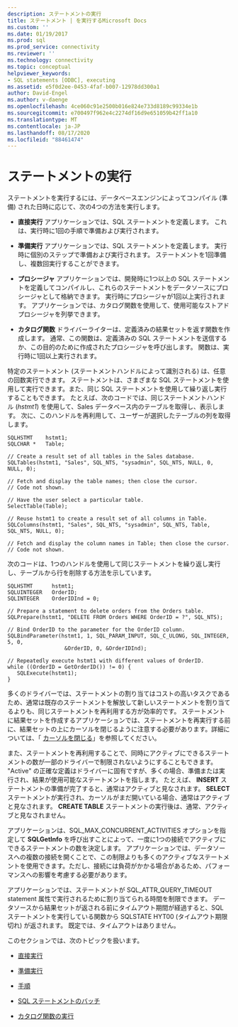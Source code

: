 ```yaml
---
description: ステートメントの実行
title: ステートメント | を実行するMicrosoft Docs
ms.custom: ''
ms.date: 01/19/2017
ms.prod: sql
ms.prod_service: connectivity
ms.reviewer: ''
ms.technology: connectivity
ms.topic: conceptual
helpviewer_keywords:
- SQL statements [ODBC], executing
ms.assetid: e5f0d2ee-0453-4faf-b007-12978dd300a1
author: David-Engel
ms.author: v-daenge
ms.openlocfilehash: 4ce060c91e2500b016e824e733d8189c99334e1b
ms.sourcegitcommit: e700497f962e4c2274df16d9e651059b42ff1a10
ms.translationtype: MT
ms.contentlocale: ja-JP
ms.lasthandoff: 08/17/2020
ms.locfileid: "88461474"
---
```

# <a name="executing-a-statement"></a>ステートメントの実行
ステートメントを実行するには、データベースエンジンによってコンパイル (準備) された日時に応じて、次の4つの方法を実行します。  
  
-   **直接実行** アプリケーションでは、SQL ステートメントを定義します。 これは、実行時に1回の手順で準備および実行されます。  
  
-   **準備実行** アプリケーションでは、SQL ステートメントを定義します。 実行時に個別のステップで準備および実行されます。 ステートメントを1回準備し、複数回実行することができます。  
  
-   **プロシージャ** アプリケーションでは、開発時に1つ以上の SQL ステートメントを定義してコンパイルし、これらのステートメントをデータソースにプロシージャとして格納できます。 実行時にプロシージャが1回以上実行されます。 アプリケーションでは、カタログ関数を使用して、使用可能なストアドプロシージャを列挙できます。  
  
-   **カタログ関数** ドライバーライターは、定義済みの結果セットを返す関数を作成します。 通常、この関数は、定義済みの SQL ステートメントを送信するか、この目的のために作成されたプロシージャを呼び出します。 関数は、実行時に1回以上実行されます。  
  
 特定のステートメント (ステートメントハンドルによって識別される) は、任意の回数実行できます。 ステートメントは、さまざまな SQL ステートメントを使用して実行できます。また、同じ SQL ステートメントを使用して繰り返し実行することもできます。 たとえば、次のコードでは、同じステートメントハンドル (*hstmt1*) を使用して、Sales データベース内のテーブルを取得し、表示します。 次に、このハンドルを再利用して、ユーザーが選択したテーブルの列を取得します。  
  
```  
SQLHSTMT    hstmt1;  
SQLCHAR *   Table;  
  
// Create a result set of all tables in the Sales database.  
SQLTables(hstmt1, "Sales", SQL_NTS, "sysadmin", SQL_NTS, NULL, 0, NULL, 0);  
  
// Fetch and display the table names; then close the cursor.  
// Code not shown.  
  
// Have the user select a particular table.  
SelectTable(Table);  
  
// Reuse hstmt1 to create a result set of all columns in Table.  
SQLColumns(hstmt1, "Sales", SQL_NTS, "sysadmin", SQL_NTS, Table, SQL_NTS, NULL, 0);  
  
// Fetch and display the column names in Table; then close the cursor.  
// Code not shown.  
```  
  
 次のコードは、1つのハンドルを使用して同じステートメントを繰り返し実行し、テーブルから行を削除する方法を示しています。  
  
```  
SQLHSTMT      hstmt1;  
SQLUINTEGER   OrderID;  
SQLINTEGER    OrderIDInd = 0;  
  
// Prepare a statement to delete orders from the Orders table.  
SQLPrepare(hstmt1, "DELETE FROM Orders WHERE OrderID = ?", SQL_NTS);  
  
// Bind OrderID to the parameter for the OrderID column.  
SQLBindParameter(hstmt1, 1, SQL_PARAM_INPUT, SQL_C_ULONG, SQL_INTEGER, 5, 0,  
                  &OrderID, 0, &OrderIDInd);  
  
// Repeatedly execute hstmt1 with different values of OrderID.  
while ((OrderID = GetOrderID()) != 0) {  
   SQLExecute(hstmt1);  
}  
```  
  
 多くのドライバーでは、ステートメントの割り当てはコストの高いタスクであるため、通常は既存のステートメントを解放して新しいステートメントを割り当てるよりも、同じステートメントを再利用する方が効率的です。 ステートメントに結果セットを作成するアプリケーションでは、ステートメントを再実行する前に、結果セットの上にカーソルを閉じるように注意する必要があります。詳細については、「 [カーソルを閉じる](../../../odbc/reference/develop-app/closing-the-cursor.md)」を参照してください。  
  
 また、ステートメントを再利用することで、同時にアクティブにできるステートメントの数が一部のドライバーで制限されないようにすることもできます。 "Active" の正確な定義はドライバーに固有ですが、多くの場合、準備または実行され、結果が使用可能なステートメントを指します。 たとえば、 **INSERT** ステートメントの準備が完了すると、通常はアクティブと見なされます。 **SELECT** ステートメントが実行され、カーソルがまだ開いている場合、通常はアクティブと見なされます。 **CREATE TABLE** ステートメントの実行後は、通常、アクティブと見なされません。  
  
 アプリケーションは、SQL_MAX_CONCURRENT_ACTIVITIES オプションを指定して **SQLGetInfo** を呼び出すことによって、一度に1つの接続でアクティブにできるステートメントの数を決定します。 アプリケーションでは、データソースへの複数の接続を開くことで、この制限よりも多くのアクティブなステートメントを使用できます。ただし、接続には負荷がかかる場合があるため、パフォーマンスへの影響を考慮する必要があります。  
  
 アプリケーションでは、ステートメントが SQL_ATTR_QUERY_TIMEOUT statement 属性で実行されるために割り当てられる時間を制限できます。 データソースから結果セットが返される前にタイムアウト期間が経過すると、SQL ステートメントを実行している関数から SQLSTATE HYT00 (タイムアウト期限切れ) が返されます。 既定では、タイムアウトはありません。  
  
 このセクションでは、次のトピックを扱います。  
  
-   [直接実行](../../../odbc/reference/develop-app/direct-execution-odbc.md)  
  
-   [準備実行](../../../odbc/reference/develop-app/prepared-execution-odbc.md)  
  
-   [手順](../../../odbc/reference/develop-app/procedures-odbc.md)  
  
-   [SQL ステートメントのバッチ](../../../odbc/reference/develop-app/batches-of-sql-statements.md)  
  
-   [カタログ関数の実行](../../../odbc/reference/develop-app/executing-catalog-functions.md)
